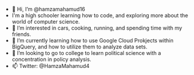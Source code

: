 - 👋 Hi, I’m @hamzamahamud16
- I'm a high schooler learning how to code, and exploring more about the world of computer science.
- 👀 I’m interested in cars, cooking, running, and spending time with my friends.
- 🌱 I’m currently learning how to use Google Cloud Prokjects within BigQuery, and how to utilize them to analyze data sets.
- 💞️ I’m looking to go to college to learn political science with a concentration in policy analysis.
- 📫 Twitter: @HamzaMahamud4

<!---
hamzamahamud16/hamzamahamud16 is a ✨ special ✨ repository because its `README.md` (this file) appears on your GitHub profile.
You can click the Preview link to take a look at your changes.
--->
